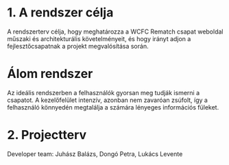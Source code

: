 # 1. A rendszer célja
A rendszerterv célja, hogy meghatározza a WCFC Rematch csapat weboldal műszaki és architekturális követelményeit, és hogy irányt adjon a fejlesztőcsapatnak a projekt megvalósítása során.

# Álom rendszer
Az ideális rendszerben a felhasználók gyorsan meg tudják ismerni a csapatot. A kezelőfelület intenzív, azonban nem zavaróan zsúfolt, így a felhasználó könnyedén megtalálja a számára lényeges információs füleket.

# 2. Projectterv
Developer team: Juhász Balázs, Dongó Petra, Lukács Levente